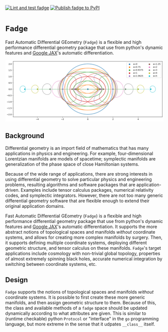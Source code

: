 [![Lint and test fadge](https://github.com/adxsrc/fadge/actions/workflows/python-test.yml/badge.svg)](https://github.com/adxsrc/fadge/actions/workflows/python-test.yml)
[![Publish fadge to PyPI](https://github.com/adxsrc/fadge/actions/workflows/python-publish.yml/badge.svg)](https://github.com/adxsrc/fadge/actions/workflows/python-publish.yml)


# `Fadge`

Fast Automatic Differential GEometry (`Fadge`) is a flexible and high
performance differential geometry package that use from python's
dynamic features and [Google JAX](https://github.com/google/jax)'s
automatic differentiation.

![Kerr-Schild Horizons](horizons.png)


## Background

Differential geometry is an import field of mathematics that has many
applications in physics and engineering.
For example, four-dimensional Lorentzian manifolds are models of
spacetime;
symplectic manifolds are generalization of the phase space of close
Hamiltonian systems.

Because of the wide range of applications, there are strong interests
in using differential geometry to solve particular physics and
engineering problems, resulting algorithms and software packages that
are application-driven.
Examples include tensor calculus packages, numerical relativity codes,
and symplectic integrators.
However, there are not too many generic differential geometry software
that are flexible enough to extend their original application domains.

Fast Automatic Differential GEometry (`Fadge`) is a flexible and high
performance differential geometry package that use from python's
dynamic features and [Google JAX](https://github.com/google/jax)'s
automatic differentiation.
It supports the more abstract notions of topological spaces and
manifolds *without* coordinate systems, and allows for creating more
complex manifolds by surgery.
Then, it supports defining multiple coordinate systems, deploying
different geometric structure, and tensor calculus on these manifolds.
`Fadge`'s target applications include cosmology with non-trivial
global topology, properties of almost extremely spinning black holes,
accurate numerical integration by switching between coordinate
systems, etc.


## Design

`Fadge` supports the notions of topological spaces and manifolds
*without* coordinate systems.
It is possible to first create these more generic manifolds, and then
assign geometric structure to them.
Because of this, the class and available methods of a `fadge` space
should be updated dynamically according to what attributes are given.
This is similar to (runtime checkable) python `Protocol` or
"interface" in the `go` programming language, but more extreme in the
sense that it udpates `__class__` itself.
